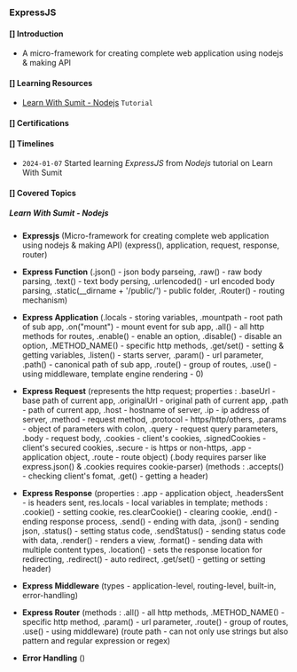 ### ExpressJS
#### [] Introduction
- A micro-framework for creating complete web application using nodejs & making API

#### [] Learning Resources
* [Learn With Sumit - Nodejs](https://www.youtube.com/playlist?list=PLHiZ4m8vCp9M6HVQv7a36cp8LKzyHIePr) `Tutorial`

#### [] Certifications

#### [] Timelines
* `2024-01-07` Started learning *ExpressJS* from *Nodejs* tutorial on Learn With Sumit

#### [] Covered Topics

##### Learn With Sumit - Nodejs

- **Expressjs** (Micro-framework for creating complete web application using nodejs & making API) (express(), application, request, response, router)

- **Express Function** (.json() - json body parseing, .raw() - raw body parsing, .text() - text body persing, .urlencoded() - url encoded body parsing, .static(__dirname + '/public/') - public folder, .Router() - routing mechanism)

- **Express Application** (.locals - storing variables, .mountpath - root path of sub app, .on("mount") - mount event for sub app, .all() - all http methods for routes, .enable() - enable an option, .disable() - disable an option, .METHOD_NAME() - specific http methods, .get/set() - setting & getting variables, .listen() - starts server, .param() - url parameter, .path() - canonical path of sub app, .route() - group of routes, .use() - using middleware, template engine rendering - 0)

- **Express Request** (represents the http request; properties : .baseUrl - base path of current app, .originalUrl - original path of current app, .path - path of current app, .host - hostname of server, .ip - ip address of server, .method - request method, .protocol - https/http/others, .params - object of parameters with colon, .query - request query parameters, .body - request body, .cookies - client's cookies, .signedCookies - client's secured cookies, .secure - is https or non-https, .app - application object, .route - route object) (.body requires parser like express.json() & .cookies requires cookie-parser) (methods : .accepts() - checking client's fomat, .get() - getting a header)

- **Express Response** (properties : .app - application object, .headersSent - is headers sent, res.locals - local variables in template; methods : .cookie() - setting cookie, res.clearCookie() - clearing cookie, .end() - ending response process, .send() - ending with data, .json() - sending json, .status() - setting status code, .sendStatus() - sending status code with data, .render() - renders a view, .format() - sending data with multiple content types, .location() - sets the response location for redirecting, .redirect() - auto redirect, .get/set() - getting or setting header)

- **Express Middleware** (types - application-level, routing-level, built-in, error-handling)

- **Express Router** (methods : .all() - all http methods, .METHOD_NAME() - specific http method, .param() - url parameter, .route() - group of routes, .use() - using middleware) (route path - can not only use strings but also pattern and regular expression or regex)

- **Error Handling** ()